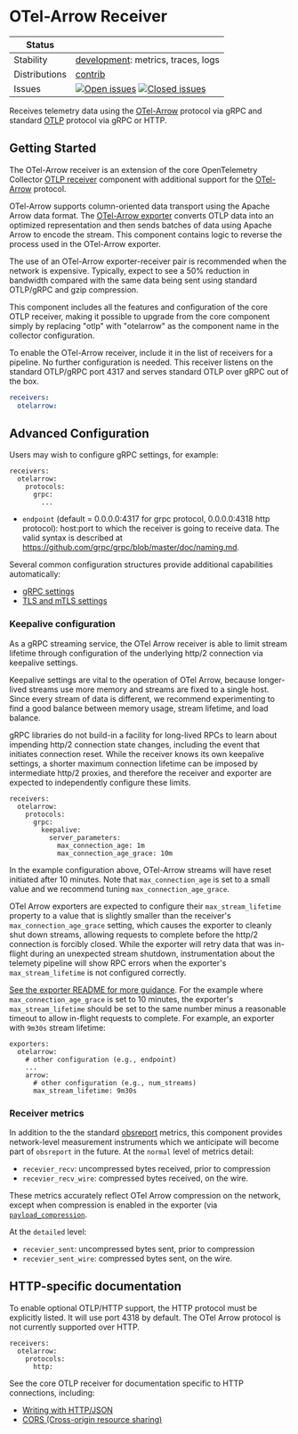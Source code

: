 # OTel-Arrow Receiver

<!-- status autogenerated section -->
| Status        |           |
| ------------- |-----------|
| Stability     | [development]: metrics, traces, logs   |
| Distributions | [contrib] |
| Issues        | [![Open issues](https://img.shields.io/github/issues-search/open-telemetry/opentelemetry-collector-contrib?query=is%3Aissue%20is%3Aopen%20label%3Areceiver%2Fotelarrow%20&label=open&color=orange&logo=opentelemetry)](https://github.com/open-telemetry/opentelemetry-collector-contrib/issues?q=is%3Aopen+is%3Aissue+label%3Areceiver%2Fotelarrow) [![Closed issues](https://img.shields.io/github/issues-search/open-telemetry/opentelemetry-collector-contrib?query=is%3Aissue%20is%3Aclosed%20label%3Areceiver%2Fotelarrow%20&label=closed&color=blue&logo=opentelemetry)](https://github.com/open-telemetry/opentelemetry-collector-contrib/issues?q=is%3Aclosed+is%3Aissue+label%3Areceiver%2Fotelarrow) |

[development]: https://github.com/open-telemetry/opentelemetry-collector#development
[contrib]: https://github.com/open-telemetry/opentelemetry-collector-releases/tree/main/distributions/otelcol-contrib
<!-- end autogenerated section -->

Receives telemetry data using the
[OTel-Arrow](https://github.com/open-telemetry/otel-arrow) protocol
via gRPC and standard [OTLP](
https://github.com/open-telemetry/opentelemetry-specification/blob/main/specification/protocol/otlp.md)
protocol via gRPC or HTTP.

## Getting Started

The OTel-Arrow receiver is an extension of the core OpenTelemetry
Collector [OTLP
receiver](https://github.com/open-telemetry/opentelemetry-collector/tree/main/receiver/otlpreceiver)
component with additional support for the
[OTel-Arrow](https://github.com/open-telemetry/otel-arrow) protocol.

OTel-Arrow supports column-oriented data transport using the Apache
Arrow data format.  The [OTel-Arrow
exporter](https://github.com/open-telemetry/otel-arrow/blob/main/collector/exporter/otelarrowexporter/README.md)
converts OTLP data into an optimized representation and then sends
batches of data using Apache Arrow to encode the stream.  This
component contains logic to reverse the process used in the OTel-Arrow
exporter.

The use of an OTel-Arrow exporter-receiver pair is recommended when
the network is expensive.  Typically, expect to see a 50% reduction in
bandwidth compared with the same data being sent using standard
OTLP/gRPC and gzip compression.

This component includes all the features and configuration of the core
OTLP receiver, making it possible to upgrade from the core component
simply by replacing "otlp" with "otelarrow" as the component name in
the collector configuration.

To enable the OTel-Arrow receiver, include it in the list of receivers
for a pipeline.  No further configuration is needed.  This receiver
listens on the standard OTLP/gRPC port 4317 and serves standard OTLP
over gRPC out of the box.

```yaml
receivers:
  otelarrow:
```

## Advanced Configuration

Users may wish to configure gRPC settings, for example:

```
receivers:
  otelarrow:
    protocols:
      grpc:
        ...
```

- `endpoint` (default = 0.0.0.0:4317 for grpc protocol, 0.0.0.0:4318 http protocol):
  host:port to which the receiver is going to receive data. The valid syntax is
  described at https://github.com/grpc/grpc/blob/master/doc/naming.md.

Several common configuration structures provide additional capabilities automatically:

- [gRPC settings](https://github.com/open-telemetry/opentelemetry-collector/blob/main/config/configgrpc/README.md)
- [TLS and mTLS settings](https://github.com/open-telemetry/opentelemetry-collector/blob/main/config/configtls/README.md)

### Keepalive configuration

As a gRPC streaming service, the OTel Arrow receiver is able to limit
stream lifetime through configuration of the underlying http/2
connection via keepalive settings.

Keepalive settings are vital to the operation of OTel Arrow, because
longer-lived streams use more memory and streams are fixed to a single
host.  Since every stream of data is different, we recommend
experimenting to find a good balance between memory usage, stream
lifetime, and load balance.

gRPC libraries do not build-in a facility for long-lived RPCs to learn
about impending http/2 connection state changes, including the event
that initiates connection reset.  While the receiver knows its own
keepalive settings, a shorter maximum connection lifetime can be
imposed by intermediate http/2 proxies, and therefore the receiver and
exporter are expected to independently configure these limits.

```
receivers:
  otelarrow:
    protocols:
      grpc:
        keepalive:
          server_parameters:
            max_connection_age: 1m
            max_connection_age_grace: 10m
```

In the example configuration above, OTel-Arrow streams will have reset
initiated after 10 minutes.  Note that `max_connection_age` is set to
a small value and we recommend tuning `max_connection_age_grace`.

OTel Arrow exporters are expected to configure their
`max_stream_lifetime` property to a value that is slightly smaller
than the receiver's `max_connection_age_grace` setting, which causes
the exporter to cleanly shut down streams, allowing requests to
complete before the http/2 connection is forcibly closed.  While the
exporter will retry data that was in-flight during an unexpected
stream shutdown, instrumentation about the telemety pipeline will show
RPC errors when the exporter's `max_stream_lifetime` is not configured
correctly.

[See the exporter README for more
guidance](../../exporter/otelarrowexporter/README.md).  For the
example where `max_connection_age_grace` is set to 10 minutes, the
exporter's `max_stream_lifetime` should be set to the same number
minus a reasonable timeout to allow in-flight requests to complete.
For example, an exporter with `9m30s` stream lifetime:

```
exporters:
  otelarrow:
    # other configuration (e.g., endpoint)
    ...
    arrow:
      # other configuration (e.g., num_streams)
      max_stream_lifetime: 9m30s
```

### Receiver metrics

In addition to the the standard
[obsreport](https://pkg.go.dev/go.opentelemetry.io/collector/obsreport)
metrics, this component provides network-level measurement instruments
which we anticipate will become part of `obsreport` in the future.  At
the `normal` level of metrics detail:

- `recevier_recv`: uncompressed bytes received, prior to compression
- `recevier_recv_wire`: compressed bytes received, on the wire.

These metrics accurately reflect OTel Arrow compression on the
network, except when compression is enabled in the exporter (via
[`payload_compression`](../../exporter/otelarrowexporter/README.md).

At the `detailed` level:

- `recevier_sent`: uncompressed bytes sent, prior to compression
- `recevier_sent_wire`: compressed bytes sent, on the wire.

## HTTP-specific documentation

To enable optional OTLP/HTTP support, the HTTP protocol must be
explicitly listed.  It will use port 4318 by default.  The OTel Arrow
protocol is not currently supported over HTTP.

```
receivers:
  otelarrow:
    protocols:
      http:
```

See the core OTLP receiver for documentation specific to HTTP
connections, including:

- [Writing with HTTP/JSON](https://github.com/open-telemetry/opentelemetry-collector/tree/main/receiver/otlpreceiver#writing-with-httpjson)
- [CORS (Cross-origin resource sharing)](https://github.com/open-telemetry/opentelemetry-collector/tree/main/receiver/otlpreceiver#cors-cross-origin-resource-sharing)
